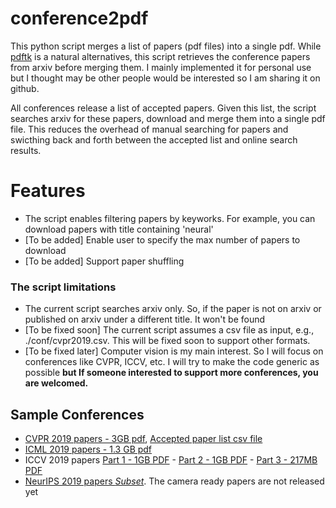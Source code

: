 # conference2pdf
This python script merges a list of papers (pdf files) into a single pdf. While [pdftk](https://www.pdflabs.com/tools/pdftk-the-pdf-toolkit/) is a natural alternatives, this script retrieves the conference papers from arxiv before merging them. I mainly implemented it for personal use but I thought may be other people would be interested so I am sharing it on github.

All conferences release a list of accepted papers. Given this list, the script searches arxiv for these papers, download and merge them into a single pdf file.
This reduces the overhead of manual searching for papers and swicthing back and forth between the accepted list and online search results.

# Features
* The script enables filtering papers by keyworks. For example, you can download papers with title containing 'neural'
* [To be added] Enable user to specify the max number of papers to download
* [To be added] Support paper shuffling

### The script limitations 

* The current script searches arxiv only. So, if the paper is not on arxiv or published on arxiv under a different title. It won't be found
* [To be fixed soon] The current script assumes a csv file as input, e.g., ./conf/cvpr2019.csv. This will be fixed soon to support other formats.
* [To be fixed later] Computer vision is my main interest. So I will focus on conferences like CVPR, ICCV, etc. I will try to make the code generic as possible **but If someone interested to support more conferences, you are welcomed.**

## Sample Conferences
* [CVPR 2019 papers - 3GB pdf](https://drive.google.com/file/d/1zomjKnlBqpdXikEhNlggkt72L-ZCcLo7/view?usp=sharing), [Accepted paper list csv file](https://drive.google.com/file/d/1CrBs5Fdz771hP873nBxYDxju5rG1iM49/view?usp=sharing)
* [ICML 2019 papers - 1.3 GB pdf](https://drive.google.com/file/d/1env5gwcG5OcTlGCL_zBmgl6kZpa6Ghsy/view?usp=sharing)
* ICCV 2019 papers [Part 1 - 1GB PDF](https://drive.google.com/file/d/1kkBZvxFmsk6t5iB7CoYUST8gb4DsIzus/view) - [Part 2 - 1GB PDF](https://drive.google.com/file/d/17NTo8Ob6Fs0ky8iXcUAKGq5IoEmFZguj/view) - [Part 3 - 217MB PDF](https://drive.google.com/file/d/1tGwH5MsUYOEHYG6c2W9PQDWe_WXi1REG/view)
* [NeurIPS 2019 papers *Subset*](https://drive.google.com/open?id=12sWcO5gAJqFq3MmPgLOueLbEzOQUYulM). The camera ready papers are not released yet

